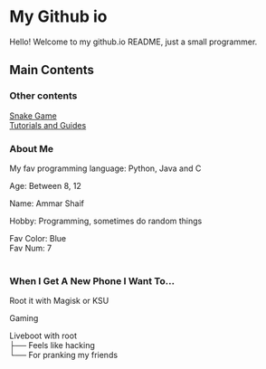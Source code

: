 # My Github io

Hello! Welcome to my github.io README,
just a small programmer.

## Main Contents
### Other contents
[Snake Game](https://deb-svg.github.io/snakegame) <br>
[Tutorials and Guides](https://deb-svg.github.io/tutorandguides)

### About Me
My fav programming language: Python, Java and C

Age: Between 8, 12

Name: Ammar Shaif

Hobby: Programming, sometimes do random things

Fav Color: Blue <br>
Fav Num: 7 <br> <br>

### When I Get A New Phone I Want To...
Root it with Magisk or KSU

Gaming

Liveboot with root <br>
├── Feels like hacking <br>
└── For pranking my friends
